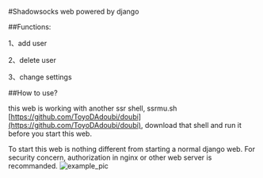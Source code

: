#Shadowsocks web powered by django

##Functions:

 1、add user

 2、delete user

 3、change settings

##How to use? 

this web is working with another ssr shell, ssrmu.sh [https://github.com/ToyoDAdoubi/doubi](https://github.com/ToyoDAdoubi/doubi), download that shell and run it before you start this web.

To start this web is nothing different from starting a normal django web.
For security concern, authorization in nginx or other web server is recommanded.
![example_pic](https://i.loli.net/2018/10/20/5bcaf4623ed13.png)
